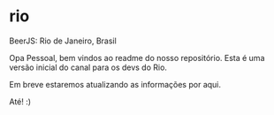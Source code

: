# rio
BeerJS: Rio de Janeiro, Brasil

Opa Pessoal, bem vindos ao readme do nosso repositório. Esta é uma versão inicial do canal para os devs do Rio.

Em breve estaremos atualizando as informações por aqui.

Até! :)
